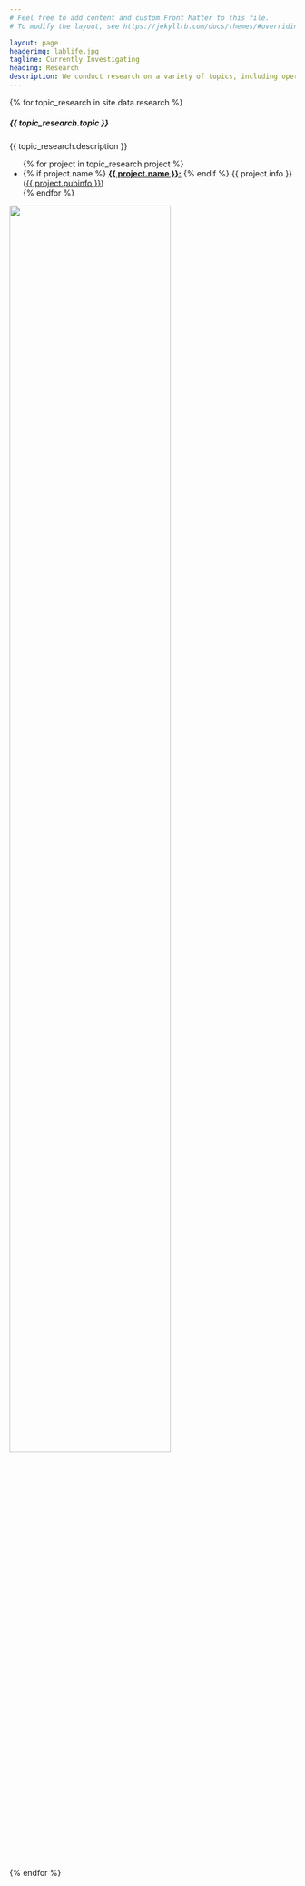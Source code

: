 ```yaml
---
# Feel free to add content and custom Front Matter to this file.
# To modify the layout, see https://jekyllrb.com/docs/themes/#overriding-theme-defaults

layout: page
headerimg: lablife.jpg
tagline: Currently Investigating
heading: Research
description: We conduct research on a variety of topics, including operating systems, distributed systems, security, and program analysis.
---
```

<!-- .publication_list -->

{% for topic_research in site.data.research %}
<div class="container-fluid py-5 mb-0 alternating-block">
    <div class="container py-5">
        <div class="row">
            <div class="col-lg-3">
                <h5>{{ topic_research.topic }}</h5>
            </div>
            <div class="col-lg-9">
                <div class="d-block">
                    <P>{{ topic_research.description }}</P>
                    <ul class="py-0 px-3">
                        {% for project in topic_research.project %}
                            <li class="col-lg-6 float-left pl-0 pr-5">
                            {% if project.name %}
                                <a href="{{ project.link-name }}"><B>{{ project.name }}:</B></a>
                            {% endif %}
                            {{ project.info }}
                            (<a href="{{ project.link}}">{{ project.pubinfo }}</a>)
                            </li>
                        {% endfor %}
                    </ul>
                </div>
                <img class="pt-4 mx-auto d-flex" src="../../assets/images/{{ topic_research.img }}" style="width: 75%;">
            </div>
        </div>
    </div>
</div>
{% endfor %}
<!-- /.publication_list -->